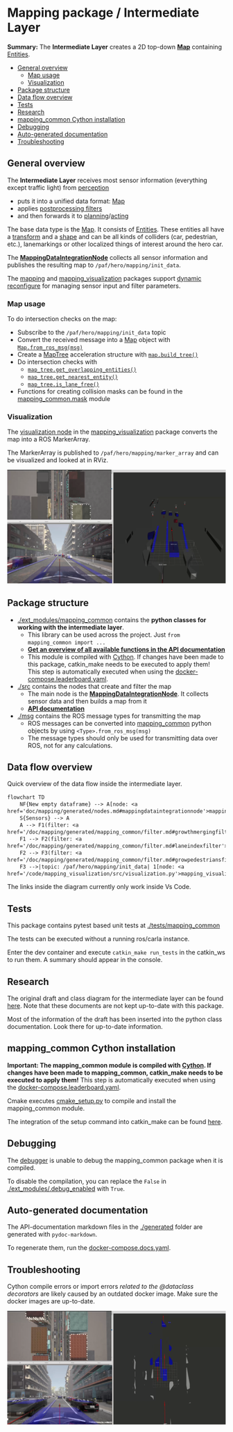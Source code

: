 # Mapping package / Intermediate Layer

**Summary:** The **Intermediate Layer** creates a 2D top-down [**Map**](/doc/mapping/generated/mapping_common/map.md#map) containing [Entities](/doc/mapping/generated/mapping_common/entity.md#entity).

- [General overview](#general-overview)
  - [Map usage](#map-usage)
  - [Visualization](#visualization)
- [Package structure](#package-structure)
- [Data flow overview](#data-flow-overview)
- [Tests](#tests)
- [Research](#research)
- [mapping\_common Cython installation](#mapping_common-cython-installation)
- [Debugging](#debugging)
- [Auto-generated documentation](#auto-generated-documentation)
- [Troubleshooting](#troubleshooting)

## General overview

The **Intermediate Layer** receives most sensor information (everything except traffic light) from [perception](/doc/README.md#perception)

- puts it into a unified data format: [Map](/doc/mapping/generated/mapping_common/map.md#map)
- applies [postprocessing filters](/doc/mapping/generated/mapping_common/filter.md)
- and then forwards it to [planning](/doc/README.md#planning)/[acting](/doc/README.md#acting)

The base data type is the [Map](/doc/mapping/generated/mapping_common/map.md#map). It consists of [Entities](/doc/mapping/generated/mapping_common/entity.md#entity).
These entities all have a [transform](/doc/mapping/generated/mapping_common/transform.md#transform2d) and a [shape](/doc/mapping/generated/mapping_common/shape.md#shape2d) and can be all kinds of colliders (car, pedestrian, etc.), lanemarkings or other localized things of interest around the hero car.

The [**MappingDataIntegrationNode**](/doc/mapping/generated/nodes.md#mappingdataintegrationnode) collects all sensor information and publishes the resulting map to `/paf/hero/mapping/init_data`.

The [mapping](/code/mapping/config/mapping.cfg) and [mapping_visualization](/code/mapping_visualization/config/mapping_visualization.cfg) packages support [dynamic reconfigure](/doc/general/dynamic_reconfigure.md) for managing sensor input and filter parameters.

### Map usage

To do intersection checks on the map:

- Subscribe to the `/paf/hero/mapping/init_data` topic
- Convert the received message into a [Map](/doc/mapping/generated/mapping_common/map.md#map) object with [`Map.from_ros_msg(msg)`](/doc/mapping/generated/mapping_common/map.md#mapping_common.map.Map.from_ros_msg)
- Create a [MapTree](/doc/mapping/generated/mapping_common/map.md#maptree) acceleration structure with [`map.build_tree()`](/doc/mapping/generated/mapping_common/map.md#mapping_common.map.Map.build_tree)
- Do intersection checks with
  - [`map_tree.get_overlapping_entities()`](/doc/mapping/generated/mapping_common/map.md#mapping_common.map.MapTree.get_overlapping_entities)
  - [`map_tree.get_nearest_entity()`](/doc/mapping/generated/mapping_common/map.md#mapping_common.map.MapTree.get_nearest_entity)
  - [`map_tree.is_lane_free()`](/doc/mapping/generated/mapping_common/map.md#mapping_common.map.MapTree.is_lane_free)
- Functions for creating collision masks can be found in the [mapping_common.mask](/doc/mapping/generated/mapping_common/mask.md) module

### Visualization

The [visualization node](/code/mapping_visualization/src/visualization.py) in the [mapping_visualization](/code/mapping_visualization/) package converts the map into a ROS MarkerArray.

The MarkerArray is published to `/paf/hero/mapping/marker_array` and can be visualized and looked at in RViz.

![Intermediate Layer in RViz](/doc/assets/mapping/intermediate_layer_3d.png "Intermediate Layer in RViz")

## Package structure

- [./ext_modules/mapping_common](/code/mapping/ext_modules/mapping_common/) contains the **python classes for working with the intermediate layer**.
  - This library can be used across the project. Just `from mapping_common import ...`
  - **[Get an overview of all available functions in the API documentation](/doc/mapping/generated/mapping_common/index.md)**
  - This module is compiled with [Cython](https://cython.readthedocs.io/en/latest/). If changes have been made to this package, catkin_make needs to be executed to apply them! \
    This step is automatically executed when using the [docker-compose.leaderboard.yaml](/build/docker-compose.leaderboard.yaml).
- [./src](/code/mapping/src/) contains the nodes that create and filter the map
  - The main node is the [**MappingDataIntegrationNode**](/doc/mapping/generated/nodes.md#mappingdataintegrationnode). It collects sensor data and then builds a map from it
  - **[API documentation](/doc/mapping/generated/nodes.md)**
- [./msg](/code/mapping/msg/) contains the ROS message types for transmitting the map
  - ROS messages can be converted into [mapping_common](/doc/mapping/generated/mapping_common/index.md) python objects by using `<Type>.from_ros_msg(msg)`
  - The message types should only be used for transmitting data over ROS, not for any calculations.

## Data flow overview

Quick overview of the data flow inside the intermediate layer.

```mermaid
flowchart TD
    NF{New empty dataframe} --> A[node: <a href='doc/mapping/generated/nodes.md#mappingdataintegrationnode'>mapping_data_integration</a>]
    S{Sensors} --> A
    A --> F1(filter: <a href='/doc/mapping/generated/mapping_common/filter.md#growthmergingfilter'>GrowthMergingFilter</a>)
    F1 --> F2(filter: <a href='/doc/mapping/generated/mapping_common/filter.md#laneindexfilter'>LaneIndexFilter</a>)
    F2 --> F3(filter: <a href='/doc/mapping/generated/mapping_common/filter.md#growpedestriansfilter'>GrowPedestriansFilter</a>)
    F3 -->|topic: /paf/hero/mapping/init_data| 1[node: <a href='/code/mapping_visualization/src/visualization.py'>mapping_visualization</a>]
```

The links inside the diagram currently only work inside Vs Code.

## Tests

This package contains pytest based unit tests at [./tests/mapping_common](/code/mapping/tests/mapping_common/)

The tests can be executed without a running ros/carla instance.

Enter the dev container and execute `catkin_make run_tests` in the catkin_ws to run them. A summary should appear in the console.

## Research

The original draft and class diagram for the intermediate layer can be found [here](/doc/research/paf24/intermediate_layer/). Note that these documents are not kept up-to-date with this package.

Most of the information of the draft has been inserted into the python class documentation. Look there for up-to-date information.

## mapping_common Cython installation

**Important: The mapping_common module is compiled with [Cython](https://cython.readthedocs.io/en/latest/). If changes have been made to mapping_common, catkin_make needs to be executed to apply them!**
This step is automatically executed when using the [docker-compose.leaderboard.yaml](/build/docker-compose.leaderboard.yaml).

Cmake executes [cmake_setup.py](/code/mapping/ext_modules/cmake_setup.py) to compile and install the mapping_common module.

The integration of the setup command into catkin_make can be found [here](/code/mapping/CMakeLists.txt#L100).

## Debugging

The [debugger](/doc/development/debugging.md) is unable to debug the mapping_common package when it is compiled.

To disable the compilation, you can replace the `False` in [./ext_modules/.debug_enabled](/code/mapping/ext_modules/.debug_enabled) with `True`.

## Auto-generated documentation

The API-documentation markdown files in the [./generated](/doc/mapping/generated/) folder are generated with `pydoc-markdown`.

To regenerate them, run the [docker-compose.docs.yaml](/build/docker-compose.docs.yaml).

## Troubleshooting

Cython compile errors or import errors *related to the @dataclass decorators* are likely caused by an outdated docker image. Make sure the docker images are up-to-date.

![Intermediate Layer RViz top down orthogonal view](/doc/assets/mapping/intermediate_layer_2d.png "Intermediate Layer RViz top down orthogonal view")
